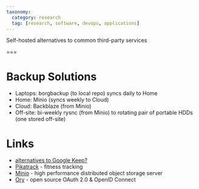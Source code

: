 ```yaml
---
taxonomy:
  category: research
  tag: [research, software, devops, applications]
---
```


Self-hosted alternatives to common third-party services

===

# Backup Solutions
- Laptops: borgbackup (to local repo) syncs daily to Home
- Home: Minio (syncs weekly to Cloud)
- Cloud: Backblaze (from Minio)
- Off-site: bi-weekly rysnc (from Minio) to rotating pair of portable HDDs (one stored off-site)

# Links
- [alternatives to Google Keep?](https://www.reddit.com/r/selfhosted/comments/9melt5/selfhosted_web_app_like_googe_keep/)
- [Pikatrack](https://www.reddit.com/r/selfhosted/comments/9l022v/pikatrack_a_selfhosted_fitness_tracking_website/) - fitness tracking
- [Minio](https://www.minio.io/) - high performance distributed object storage server
- [Ory](https://www.ory.sh/) - open source OAuth 2.0 & OpenID Connect
